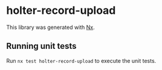 # holter-record-upload

This library was generated with [Nx](https://nx.dev).

## Running unit tests

Run `nx test holter-record-upload` to execute the unit tests.
